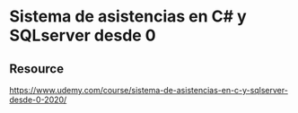 # Sistema de asistencias en C# y SQLserver desde 0

## Resource
https://www.udemy.com/course/sistema-de-asistencias-en-c-y-sqlserver-desde-0-2020/

